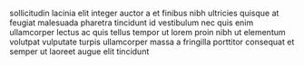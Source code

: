 sollicitudin lacinia elit integer auctor a et finibus nibh ultricies quisque at
feugiat malesuada pharetra tincidunt id vestibulum nec quis enim ullamcorper
lectus ac quis tellus tempor ut lorem proin nibh ut elementum volutpat
vulputate turpis ullamcorper massa a fringilla porttitor consequat et semper ut
laoreet augue elit tincidunt